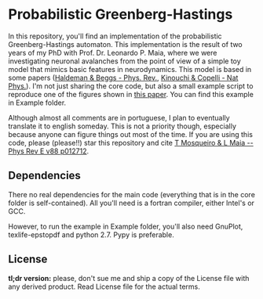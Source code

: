 Probabilistic Greenberg-Hastings
====

In this repository, you'll find an implementation of the probabilistic
Greenberg-Hastings automaton. This implementation is the result of two
years of my PhD with Prof. Dr. Leonardo P. Maia, where we were
investigating neuronal avalanches from the point of view of a simple
toy model that mimics basic features in neurodynamics. This model is
based in some papers ([Haldeman & Beggs -
Phys. Rev.](http://journals.aps.org/prl/abstract/10.1103/PhysRevLett.94.058101#fulltext),
[Kinouchi & Copelli - Nat
Phys.](http://www.nature.com/nphys/journal/v2/n5/full/nphys289.html)). I'm
not just sharing the core code, but also a small example script to
reproduce one of the figures shown in [this
paper](http://journals.aps.org/pre/abstract/10.1103/PhysRevE.88.012712). You
can find this example in Example folder.

Although almost all comments are in portuguese, I plan to eventually
translate it to english someday. This is not a priority though,
especially because anyone can figure things out most of the time. If
you are using this code, please (please!!)  star this repository and
cite [T Mosqueiro & L Maia -- Phys Rev E v88
p012712](http://journals.aps.org/pre/abstract/10.1103/PhysRevE.88.012712).

Dependencies
---

There no real dependencies for the main code (everything that is in
the core folder is self-contained). All you'll need is a fortran
compiler, either Intel's or GCC.

However, to run the example in Example folder, you'll also need
GnuPlot, texlife-epstopdf and python 2.7. Pypy is preferable.


License
---

**tl;dr version:** please, don't sue me and ship a copy of the License
  file with any derived product. Read License file for the actual
  terms.